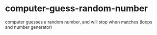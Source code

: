 # computer-guess-random-number
computer guesses a random number, and will stop when matches (loops and number generator)
